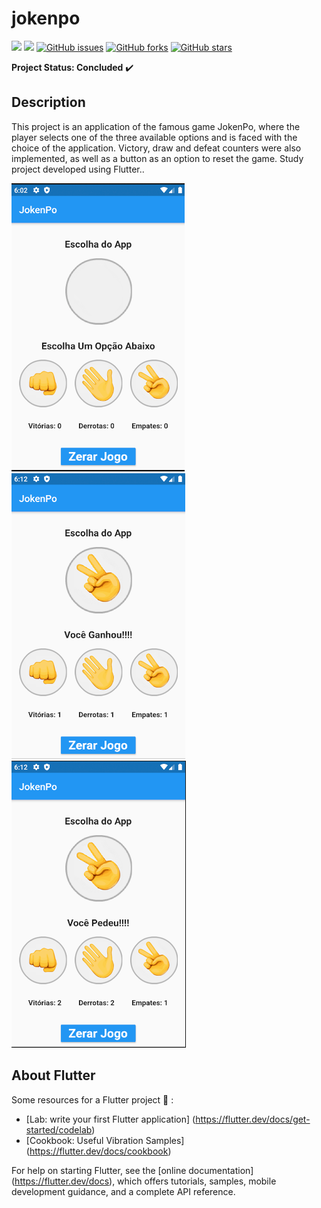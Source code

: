 # jokenpo

<img src="https://img.shields.io/static/v1?label=version&message=v1.0&color=success&style=flat"/> <img src="https://img.shields.io/static/v1?label=build&message=passing&color=success&style=flat"/>
<a href="https://github.com/Prof-Rodrigo-Silva/jokenPo/issues"><img alt="GitHub issues" src="https://img.shields.io/github/issues/Prof-Rodrigo-Silva/jokenPo"></a>
<a href="https://github.com/Prof-Rodrigo-Silva/jokenPo/network"><img alt="GitHub forks" src="https://img.shields.io/github/forks/Prof-Rodrigo-Silva/jokenPo"></a>
<a href="https://github.com/Prof-Rodrigo-Silva/jokenPo/stargazers"><img alt="GitHub stars" src="https://img.shields.io/github/stars/Prof-Rodrigo-Silva/jokenPo"></a>


**Project Status: Concluded** :heavy_check_mark:

## **Description**

This project is an application of the famous game JokenPo, where the player selects one of the three available options and is faced with the choice of the application.
Victory, draw and defeat counters were also implemented, as well as a button as an option to reset the game. Study project developed using Flutter..

<img src="https://github.com/Prof-Rodrigo-Silva/jokenPo/blob/master/1.png"> <img src="https://github.com/Prof-Rodrigo-Silva/jokenPo/blob/master/2.png"> <img src="https://github.com/Prof-Rodrigo-Silva/jokenPo/blob/master/3.png">

## **About Flutter**

Some resources for a Flutter project :hammer: :

- [Lab: write your first Flutter application] (https://flutter.dev/docs/get-started/codelab)
- [Cookbook: Useful Vibration Samples] (https://flutter.dev/docs/cookbook)

For help on starting Flutter, see the
[online documentation] (https://flutter.dev/docs), which offers tutorials,
samples, mobile development guidance, and a complete API reference.
